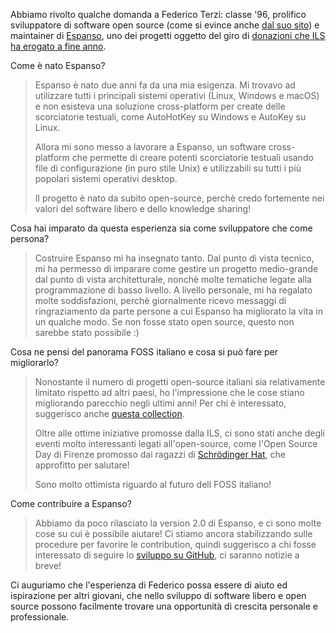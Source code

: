 <!--
.. title: Quattro Chiacchere con Federico Terzi
.. slug: quattro-chiacchere-federico-terzi
.. date: 2022-01-11 00:00:00
.. tags: 
.. category: 
.. link: 
.. description: 
.. type: text
.. image_copy: Photo by <a href="https://unsplash.com/@markuswinkler?utm_source=unsplash&utm_medium=referral&utm_content=creditCopyText">Markus Winkler</a> on <a href="https://unsplash.com/s/photos/magnifier?utm_source=unsplash&utm_medium=referral&utm_content=creditCopyText">Unsplash</a>
.. previewimage: /images/posts/interview.jpg
-->


Abbiamo rivolto qualche domanda a Federico Terzi: classe '96, prolifico sviluppatore di software open source (come si evince anche [dal suo sito](https://federicoterzi.com/)) e maintainer di [Espanso](https://espanso.org/), uno dei progetti oggetto del giro di <a href="{% link _posts/2021-12-29-donazioni-2021.md %}">donazioni che ILS ha erogato a fine anno</a>.

<!-- TEASER_END -->

Come è nato Espanso?

> Espanso è nato due anni fa da una mia esigenza. Mi trovavo ad utilizzare tutti
> i principali sistemi operativi (Linux, Windows e macOS) e non esisteva una
> soluzione cross-platform per create delle scorciatorie testuali, come
> AutoHotKey su Windows e AutoKey su Linux.
>
> Allora mi sono messo a lavorare a Espanso, un software cross-platform che
> permette di creare potenti scorciatorie testuali usando file di configurazione
> (in puro stile Unix) e utilizzabili su tutti i più popolari sistemi operativi
> desktop.
>
> Il progetto è nato da subito open-source, perchè credo fortemente nei valori
> del software libero e dello knowledge sharing!

Cosa hai imparato da questa esperienza sia come sviluppatore che come persona?

> Costruire Espanso mi ha insegnato tanto. Dal punto di vista tecnico, mi ha
> permesso di imparare come gestire un progetto medio-grande dal punto di vista
> architetturale, nonchè molte tematiche legate alla programmazione di basso
> livello. A livello personale, mi ha regalato molte soddisfazioni, perchè
> giornalmente ricevo messaggi di ringraziamento da parte persone a cui Espanso
> ha migliorato la vita in un qualche modo. Se non fosse stato open source,
> questo non sarebbe stato possibile :)

Cosa ne pensi del panorama FOSS italiano e cosa si può fare per migliorarlo?

> Nonostante il numero di progetti open-source italiani sia relativamente
> limitato rispetto ad altri paesi, ho l'impressione che le cose stiano
> migliorando parecchio negli ultimi anni! Per chi è interessato, suggerisco
> anche [questa collection](https://github.com/collections/made-in-italy).
>
> Oltre alle ottime iniziative promosse dalla ILS, ci sono stati anche degli
> eventi molto interessanti legati all'open-source, come l'Open Source Day di
> Firenze promosso dai ragazzi di [Schrödinger Hat](https://www.schrodinger-hat.it/), che approfitto per salutare!
>
> Sono molto ottimista riguardo al futuro dell FOSS italiano!

Come contribuire a Espanso?

> Abbiamo da poco rilasciato la version 2.0 di Espanso, e ci sono molte cose su
> cui è possibile aiutare! Ci stiamo ancora stabilizzando sulle procedure per
> favorire le contribution, quindi suggerisco a chi fosse interessato di seguire
> lo [sviluppo su GitHub](https://github.com/federico-terzi/espanso), ci saranno notizie a breve!

Ci auguriamo che l'esperienza di Federico possa essere di aiuto ed ispirazione per altri giovani, che nello sviluppo di software libero e open source possono facilmente trovare una opportunità di crescita personale e professionale.